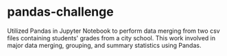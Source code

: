 # pandas-challenge

Utilized Pandas in Jupyter Notebook to perform data merging from two csv files containing students' grades from a city school. This work involved in major data merging, grouping, and summary statistics using Pandas. 
